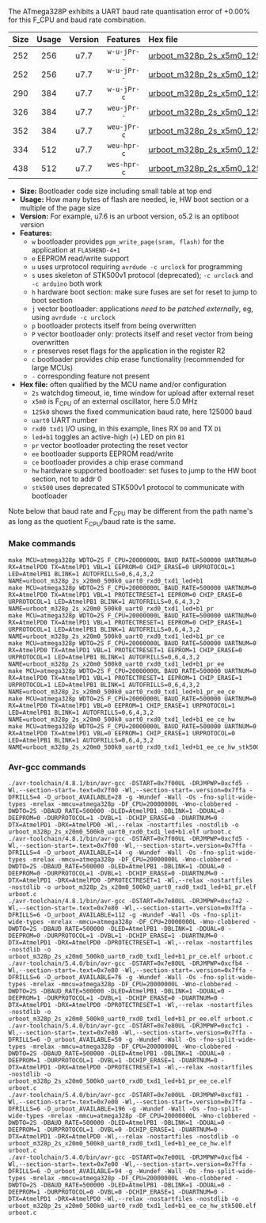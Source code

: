 The ATmega328P exhibits a UART baud rate quantisation error of +0.00% for this F_CPU and baud rate combination.

|Size|Usage|Version|Features|Hex file|
|:-:|:-:|:-:|:-:|:--|
|252|256|u7.7|`w-u-jPr--`|[urboot_m328p_2s_x5m0_125k0_uart0_rxd0_txd1_led+b1.hex](https://raw.githubusercontent.com/stefanrueger/urboot.hex/main/mcus/atmega328p/watchdog_2_s/external_oscillator/%2B5m000000_hz/%2B125k0_baud/uart0_rxd0_txd1/led%2Bb1/urboot_m328p_2s_x5m0_125k0_uart0_rxd0_txd1_led%2Bb1.hex)|
|252|256|u7.7|`w-u-jPr--`|[urboot_m328p_2s_x5m0_125k0_uart0_rxd0_txd1_led+b1_pr.hex](https://raw.githubusercontent.com/stefanrueger/urboot.hex/main/mcus/atmega328p/watchdog_2_s/external_oscillator/%2B5m000000_hz/%2B125k0_baud/uart0_rxd0_txd1/led%2Bb1/urboot_m328p_2s_x5m0_125k0_uart0_rxd0_txd1_led%2Bb1_pr.hex)|
|290|384|u7.7|`w-u-jPr-c`|[urboot_m328p_2s_x5m0_125k0_uart0_rxd0_txd1_led+b1_pr_ce.hex](https://raw.githubusercontent.com/stefanrueger/urboot.hex/main/mcus/atmega328p/watchdog_2_s/external_oscillator/%2B5m000000_hz/%2B125k0_baud/uart0_rxd0_txd1/led%2Bb1/urboot_m328p_2s_x5m0_125k0_uart0_rxd0_txd1_led%2Bb1_pr_ce.hex)|
|326|384|u7.7|`weu-jPr--`|[urboot_m328p_2s_x5m0_125k0_uart0_rxd0_txd1_led+b1_pr_ee.hex](https://raw.githubusercontent.com/stefanrueger/urboot.hex/main/mcus/atmega328p/watchdog_2_s/external_oscillator/%2B5m000000_hz/%2B125k0_baud/uart0_rxd0_txd1/led%2Bb1/urboot_m328p_2s_x5m0_125k0_uart0_rxd0_txd1_led%2Bb1_pr_ee.hex)|
|352|384|u7.7|`weu-jPr-c`|[urboot_m328p_2s_x5m0_125k0_uart0_rxd0_txd1_led+b1_pr_ee_ce.hex](https://raw.githubusercontent.com/stefanrueger/urboot.hex/main/mcus/atmega328p/watchdog_2_s/external_oscillator/%2B5m000000_hz/%2B125k0_baud/uart0_rxd0_txd1/led%2Bb1/urboot_m328p_2s_x5m0_125k0_uart0_rxd0_txd1_led%2Bb1_pr_ee_ce.hex)|
|334|512|u7.7|`weu-hpr-c`|[urboot_m328p_2s_x5m0_125k0_uart0_rxd0_txd1_led+b1_ee_ce_hw.hex](https://raw.githubusercontent.com/stefanrueger/urboot.hex/main/mcus/atmega328p/watchdog_2_s/external_oscillator/%2B5m000000_hz/%2B125k0_baud/uart0_rxd0_txd1/led%2Bb1/urboot_m328p_2s_x5m0_125k0_uart0_rxd0_txd1_led%2Bb1_ee_ce_hw.hex)|
|438|512|u7.7|`wes-hpr-c`|[urboot_m328p_2s_x5m0_125k0_uart0_rxd0_txd1_led+b1_ee_ce_hw_stk500.hex](https://raw.githubusercontent.com/stefanrueger/urboot.hex/main/mcus/atmega328p/watchdog_2_s/external_oscillator/%2B5m000000_hz/%2B125k0_baud/uart0_rxd0_txd1/led%2Bb1/urboot_m328p_2s_x5m0_125k0_uart0_rxd0_txd1_led%2Bb1_ee_ce_hw_stk500.hex)|

- **Size:** Bootloader code size including small table at top end
- **Usage:** How many bytes of flash are needed, ie, HW boot section or a multiple of the page size
- **Version:** For example, u7.6 is an urboot version, o5.2 is an optiboot version
- **Features:**
  + `w` bootloader provides `pgm_write_page(sram, flash)` for the application at `FLASHEND-4+1`
  + `e` EEPROM read/write support
  + `u` uses urprotocol requiring `avrdude -c urclock` for programming
  + `s` uses skeleton of STK500v1 protocol (deprecated); `-c urclock` and `-c arduino` both work
  + `h` hardware boot section: make sure fuses are set for reset to jump to boot section
  + `j` vector bootloader: applications *need to be patched externally*, eg, using `avrdude -c urclock`
  + `p` bootloader protects itself from being overwritten
  + `P` vector bootloader only: protects itself and reset vector from being overwritten
  + `r` preserves reset flags for the application in the register R2
  + `c` bootloader provides chip erase functionality (recommended for large MCUs)
  + `-` corresponding feature not present
- **Hex file:** often qualified by the MCU name and/or configuration
  + `2s` watchdog timeout, ie, time window for upload after external reset
  + `x5m0` is F<sub>CPU</sub> of an external oscillator, here 5.0 MHz
  + `125k0` shows the fixed communication baud rate, here 125000 baud
  + `uart0` UART number
  + `rxd0 txd1` I/O using, in this example, lines RX `D0` and TX `D1`
  + `led+b1` toggles an active-high (`+`) LED on pin `B1`
  + `pr` vector bootloader protecting the reset vector
  + `ee` bootloader supports EEPROM read/write
  + `ce` bootloader provides a chip erase command
  + `hw` hardware supported bootloader: set fuses to jump to the HW boot section, not to addr 0
  + `stk500` uses deprecated STK500v1 protocol to communicate with bootloader


Note below that baud rate and F<sub>CPU</sub> may be different from the path name's as long as the quotient F<sub>CPU</sub>/baud rate is the same.

### Make commands
```
make MCU=atmega328p WDTO=2S F_CPU=20000000L BAUD_RATE=500000 UARTNUM=0 RX=AtmelPD0 TX=AtmelPD1 VBL=1 EEPROM=0 CHIP_ERASE=0 URPROTOCOL=1 LED=AtmelPB1 BLINK=1 AUTOFRILLS=0,6,4,3,2 NAME=urboot_m328p_2s_x20m0_500k0_uart0_rxd0_txd1_led+b1
make MCU=atmega328p WDTO=2S F_CPU=20000000L BAUD_RATE=500000 UARTNUM=0 RX=AtmelPD0 TX=AtmelPD1 VBL=1 PROTECTRESET=1 EEPROM=0 CHIP_ERASE=0 URPROTOCOL=1 LED=AtmelPB1 BLINK=1 AUTOFRILLS=0,6,4,3,2 NAME=urboot_m328p_2s_x20m0_500k0_uart0_rxd0_txd1_led+b1_pr
make MCU=atmega328p WDTO=2S F_CPU=20000000L BAUD_RATE=500000 UARTNUM=0 RX=AtmelPD0 TX=AtmelPD1 VBL=1 PROTECTRESET=1 EEPROM=0 CHIP_ERASE=1 URPROTOCOL=1 LED=AtmelPB1 BLINK=1 AUTOFRILLS=0,6,4,3,2 NAME=urboot_m328p_2s_x20m0_500k0_uart0_rxd0_txd1_led+b1_pr_ce
make MCU=atmega328p WDTO=2S F_CPU=20000000L BAUD_RATE=500000 UARTNUM=0 RX=AtmelPD0 TX=AtmelPD1 VBL=1 PROTECTRESET=1 EEPROM=1 CHIP_ERASE=0 URPROTOCOL=1 LED=AtmelPB1 BLINK=1 AUTOFRILLS=0,6,4,3,2 NAME=urboot_m328p_2s_x20m0_500k0_uart0_rxd0_txd1_led+b1_pr_ee
make MCU=atmega328p WDTO=2S F_CPU=20000000L BAUD_RATE=500000 UARTNUM=0 RX=AtmelPD0 TX=AtmelPD1 VBL=1 PROTECTRESET=1 EEPROM=1 CHIP_ERASE=1 URPROTOCOL=1 LED=AtmelPB1 BLINK=1 AUTOFRILLS=0,6,4,3,2 NAME=urboot_m328p_2s_x20m0_500k0_uart0_rxd0_txd1_led+b1_pr_ee_ce
make MCU=atmega328p WDTO=2S F_CPU=20000000L BAUD_RATE=500000 UARTNUM=0 RX=AtmelPD0 TX=AtmelPD1 VBL=0 EEPROM=1 CHIP_ERASE=1 URPROTOCOL=1 LED=AtmelPB1 BLINK=1 AUTOFRILLS=0,6,4,3,2 NAME=urboot_m328p_2s_x20m0_500k0_uart0_rxd0_txd1_led+b1_ee_ce_hw
make MCU=atmega328p WDTO=2S F_CPU=20000000L BAUD_RATE=500000 UARTNUM=0 RX=AtmelPD0 TX=AtmelPD1 VBL=0 EEPROM=1 CHIP_ERASE=1 URPROTOCOL=0 LED=AtmelPB1 BLINK=1 AUTOFRILLS=0,6,4,3,2 NAME=urboot_m328p_2s_x20m0_500k0_uart0_rxd0_txd1_led+b1_ee_ce_hw_stk500
```

### Avr-gcc commands
```
./avr-toolchain/4.8.1/bin/avr-gcc -DSTART=0x7f00UL -DRJMPWP=0xcfd5 -Wl,--section-start=.text=0x7f00 -Wl,--section-start=.version=0x7ffa -DFRILLS=4 -D_urboot_AVAILABLE=28 -g -Wundef -Wall -Os -fno-split-wide-types -mrelax -mmcu=atmega328p -DF_CPU=20000000L -Wno-clobbered -DWDTO=2S -DBAUD_RATE=500000 -DLED=AtmelPB1 -DBLINK=1 -DDUAL=0 -DEEPROM=0 -DURPROTOCOL=1 -DVBL=1 -DCHIP_ERASE=0 -DUARTNUM=0 -DTX=AtmelPD1 -DRX=AtmelPD0 -Wl,--relax -nostartfiles -nostdlib -o urboot_m328p_2s_x20m0_500k0_uart0_rxd0_txd1_led+b1.elf urboot.c
./avr-toolchain/4.8.1/bin/avr-gcc -DSTART=0x7f00UL -DRJMPWP=0xcfd5 -Wl,--section-start=.text=0x7f00 -Wl,--section-start=.version=0x7ffa -DFRILLS=4 -D_urboot_AVAILABLE=14 -g -Wundef -Wall -Os -fno-split-wide-types -mrelax -mmcu=atmega328p -DF_CPU=20000000L -Wno-clobbered -DWDTO=2S -DBAUD_RATE=500000 -DLED=AtmelPB1 -DBLINK=1 -DDUAL=0 -DEEPROM=0 -DURPROTOCOL=1 -DVBL=1 -DCHIP_ERASE=0 -DUARTNUM=0 -DTX=AtmelPD1 -DRX=AtmelPD0 -DPROTECTRESET=1 -Wl,--relax -nostartfiles -nostdlib -o urboot_m328p_2s_x20m0_500k0_uart0_rxd0_txd1_led+b1_pr.elf urboot.c
./avr-toolchain/4.8.1/bin/avr-gcc -DSTART=0x7e80UL -DRJMPWP=0xcfa2 -Wl,--section-start=.text=0x7e80 -Wl,--section-start=.version=0x7ffa -DFRILLS=6 -D_urboot_AVAILABLE=112 -g -Wundef -Wall -Os -fno-split-wide-types -mrelax -mmcu=atmega328p -DF_CPU=20000000L -Wno-clobbered -DWDTO=2S -DBAUD_RATE=500000 -DLED=AtmelPB1 -DBLINK=1 -DDUAL=0 -DEEPROM=0 -DURPROTOCOL=1 -DVBL=1 -DCHIP_ERASE=1 -DUARTNUM=0 -DTX=AtmelPD1 -DRX=AtmelPD0 -DPROTECTRESET=1 -Wl,--relax -nostartfiles -nostdlib -o urboot_m328p_2s_x20m0_500k0_uart0_rxd0_txd1_led+b1_pr_ce.elf urboot.c
./avr-toolchain/5.4.0/bin/avr-gcc -DSTART=0x7e80UL -DRJMPWP=0xcfb4 -Wl,--section-start=.text=0x7e80 -Wl,--section-start=.version=0x7ffa -DFRILLS=6 -D_urboot_AVAILABLE=76 -g -Wundef -Wall -Os -fno-split-wide-types -mrelax -mmcu=atmega328p -DF_CPU=20000000L -Wno-clobbered -DWDTO=2S -DBAUD_RATE=500000 -DLED=AtmelPB1 -DBLINK=1 -DDUAL=0 -DEEPROM=1 -DURPROTOCOL=1 -DVBL=1 -DCHIP_ERASE=0 -DUARTNUM=0 -DTX=AtmelPD1 -DRX=AtmelPD0 -DPROTECTRESET=1 -Wl,--relax -nostartfiles -nostdlib -o urboot_m328p_2s_x20m0_500k0_uart0_rxd0_txd1_led+b1_pr_ee.elf urboot.c
./avr-toolchain/5.4.0/bin/avr-gcc -DSTART=0x7e80UL -DRJMPWP=0xcfc1 -Wl,--section-start=.text=0x7e80 -Wl,--section-start=.version=0x7ffa -DFRILLS=6 -D_urboot_AVAILABLE=50 -g -Wundef -Wall -Os -fno-split-wide-types -mrelax -mmcu=atmega328p -DF_CPU=20000000L -Wno-clobbered -DWDTO=2S -DBAUD_RATE=500000 -DLED=AtmelPB1 -DBLINK=1 -DDUAL=0 -DEEPROM=1 -DURPROTOCOL=1 -DVBL=1 -DCHIP_ERASE=1 -DUARTNUM=0 -DTX=AtmelPD1 -DRX=AtmelPD0 -DPROTECTRESET=1 -Wl,--relax -nostartfiles -nostdlib -o urboot_m328p_2s_x20m0_500k0_uart0_rxd0_txd1_led+b1_pr_ee_ce.elf urboot.c
./avr-toolchain/5.4.0/bin/avr-gcc -DSTART=0x7e00UL -DRJMPWP=0xcf81 -Wl,--section-start=.text=0x7e00 -Wl,--section-start=.version=0x7ffa -DFRILLS=6 -D_urboot_AVAILABLE=196 -g -Wundef -Wall -Os -fno-split-wide-types -mrelax -mmcu=atmega328p -DF_CPU=20000000L -Wno-clobbered -DWDTO=2S -DBAUD_RATE=500000 -DLED=AtmelPB1 -DBLINK=1 -DDUAL=0 -DEEPROM=1 -DURPROTOCOL=1 -DVBL=0 -DCHIP_ERASE=1 -DUARTNUM=0 -DTX=AtmelPD1 -DRX=AtmelPD0 -Wl,--relax -nostartfiles -nostdlib -o urboot_m328p_2s_x20m0_500k0_uart0_rxd0_txd1_led+b1_ee_ce_hw.elf urboot.c
./avr-toolchain/5.4.0/bin/avr-gcc -DSTART=0x7e00UL -DRJMPWP=0xcfb4 -Wl,--section-start=.text=0x7e00 -Wl,--section-start=.version=0x7ffa -DFRILLS=6 -D_urboot_AVAILABLE=94 -g -Wundef -Wall -Os -fno-split-wide-types -mrelax -mmcu=atmega328p -DF_CPU=20000000L -Wno-clobbered -DWDTO=2S -DBAUD_RATE=500000 -DLED=AtmelPB1 -DBLINK=1 -DDUAL=0 -DEEPROM=1 -DURPROTOCOL=0 -DVBL=0 -DCHIP_ERASE=1 -DUARTNUM=0 -DTX=AtmelPD1 -DRX=AtmelPD0 -Wl,--relax -nostartfiles -nostdlib -o urboot_m328p_2s_x20m0_500k0_uart0_rxd0_txd1_led+b1_ee_ce_hw_stk500.elf urboot.c
```

